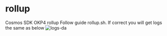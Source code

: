# rollup
Cosmos SDK OKP4 rollup 
Follow guide rollup.sh. 
If correct you will get logs the same as below 
![logs-da](https://github.com/luciolanguyen/rollup/assets/105598260/66e435f3-c4d0-41d8-9767-77868eb8064e)
